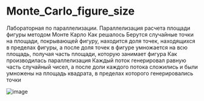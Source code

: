 # Monte_Carlo_figure_size
Лабораторная по параллелизации. Параллелизация расчета площади фигуры методом Монте Карло
Как решалось
Берутся случайные точки на площади, покрывающей фигуру, находится доля точек, находящихся в пределах фигуры, а после доля точек в фигуре умножается на всю площадь, получая часть площади, которую занимает фигура
Как производилась параллелизация
Каждый поток генерировал равную часть случайный чисел, а после доли каждого потока сложились и были умножены на площадь квадрата, в пределах которого генерировались точки

![image](https://github.com/lobanow/Monte_Carlo_figure_size/assets/71119059/15739220-494b-4146-97e2-d463595a9b73)
